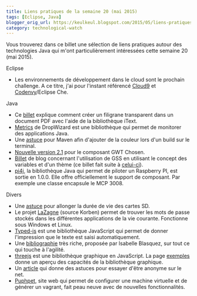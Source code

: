 ```yaml
---
title: Liens pratiques de la semaine 20 (mai 2015)
tags: [Eclipse, Java]
blogger_orig_url: https://keulkeul.blogspot.com/2015/05/liens-pratiques-de-la-semaine.html
category: technological-watch
---
```


Vous trouverez dans ce billet une sélection de liens pratiques autour des technologies Java qui m'ont particulièrement intéressées cette semaine 20 (mai 2015).

Eclipse

* Les environnements de développement dans le cloud sont le prochain challenge. A ce titre, j'ai pour l'instant référencé [Cloud9](https://c9.io/) et [Codenvy](https://codenvy.com/)/Eclipse Che.

Java

* Ce [billet](http://www.developpez.net/forums/blogs/133351-blowagie/b432/creer-filigrane-transparent-pdf/) explique comment créer un filigrane transparent dans un document PDF avec l'aide de la bibliothèque iText.
* [Metrics](https://github.com/dropwizard/metrics) de DropWizard est une bibliothèque qui permet de monitorer des applications Java.
* Une [astuce](https://garygregory.wordpress.com/2015/03/23/watch-maven-in-color) pour Maven afin d'ajouter de la couleur lors d'un build sur le terminal.
* [Nouvelle version 2.1](http://blog.arcbees.com/2015/05/06/new-release-gwt-chosen-2-1/) pour le composant GWT Chosen.
* [Billet](http://blog.arcbees.com/2015/04/28/managing-your-css-files-with-variables-and-a-theme/) de blog concernant l'utilisation de GSS en utilisant le concept des variables et d'un thème (ce billet fait suite à [celui-ci](http://blog.arcbees.com/2015/04/14/getting-started-with-css-gss-gwt)).
* [pi4j](http://pi4j.com/), la bibliothèque Java qui permet de piloter un Raspberry PI, est sortie en 1.0.0. Elle offre officiellement le support de composant. Par exemple une classe encapsule le MCP 3008.

Divers

* Une [astuce](http://korben.info/raspberry-pi-allonger-la-duree-de-vie-de-vos-cartes-sd.html) pour allonger la durée de vie des cartes SD.
* Le projet [LaZagne](https://github.com/AlessandroZ/LaZagne) (source Korben) permet de trouver les mots de passe stockés dans les différentes applications de la vie courante. Fonctionne sous Windows et Linux.
* [Typed-js](http://www.mattboldt.com/demos/typed-js/) est une bibliothèque JavaScript qui permet de donner l'impression que le texte est saisi automatiquement.
* Une [bibliographie](https://github.com/iblasquez/ReferencesAgiles) très riche, proposée par Isabelle Blasquez, sur tout ce qui touche à l'agilité.
* [threejs](http://threejs.org/) est une bibliothèque graphique en JavaScript. La page [exemples](http://threejs.org/examples/) donne un aperçu des capacités de la bibliothèque graphique.
* Un [article](http://www.zdnet.fr/actualites/loi-renseignement-la-bo-te-a-outils-pour-apprendre-a-proteger-votre-vie-privee-en-chiffrant-vos-donnees-et-communications-39818894.htm) qui donne des astuces pour essayer d'être anonyme sur le net.
* [Puphpet](https://puphpet.com/), site web qui permet de configurer une machine virtuelle et de générer un vagrant, fait peau neuve avec de nouvelles fonctionnalités.